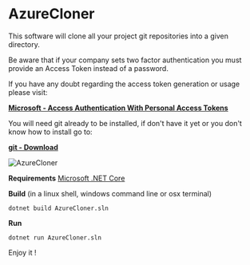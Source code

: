 # AzureCloner

This software will clone all your project git repositories into a given directory.

Be aware that if your company sets two factor authentication you must provide an Access Token instead of a password.

If you have any doubt regarding the access token generation or usage please visit:

**[Microsoft - Access Authentication With Personal Access Tokens](https://docs.microsoft.com/en-us/azure/devops/organizations/accounts/use-personal-access-tokens-to-authenticate)**

You will need git already to be installed, if don't have it yet or you don't know how to install go to: 

**[git - Download](https://git-scm.com/downloads)**

![AzureCloner](https://github.com/mouralx/azurecloner/blob/master/prtscr.png)

**Requirements**
[Microsoft .NET Core](https://dotnet.microsoft.com/download)

**Build** (in a linux shell, windows command line or osx terminal)

    dotnet build AzureCloner.sln

**Run**

    dotnet run AzureCloner.sln

Enjoy it !
